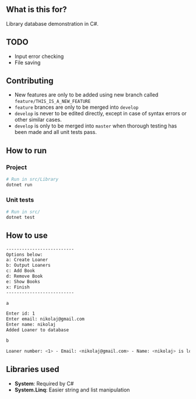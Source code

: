 ## What is this for?

Library database demonstration in C#.

## TODO

* Input error checking
* File saving

## Contributing

* New features are only to be added using new branch called `feature/THIS_IS_A_NEW_FEATURE`
* `feature` brances are only to be merged into `develop`
* `develop` is never to be edited directly, except in case of syntax errors or other similar cases.
* `develop` is only to be merged into `master` when thorough testing has been made and all unit tests pass.

## How to run

### Project
```sh
# Run in src/Library
dotnet run
```

### Unit tests
```sh
# Run in src/
dotnet test
```

## How to use

```sh
--------------------------
Options below:
a: Create Loaner
b: Output Loaners
c: Add Book
d: Remove Book
e: Show Books
x: Finish
--------------------------

a

Enter id: 1
Enter email: nikolaj@gmail.com
Enter name: nikolaj
Added Loaner to database

b

Loaner number: <1> - Email: <nikolaj@gmail.com> - Name: <nikolaj> is loaner at: <Sonderborg bibliotek>
```

## Libraries used

* **System**: Required by C#
* **System.Linq**: Easier string and list manipulation